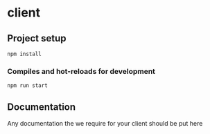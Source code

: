 # client

## Project setup
```
npm install
```

### Compiles and hot-reloads for development
```
npm run start
```

## Documentation
Any documentation the we require for your client should be put here
